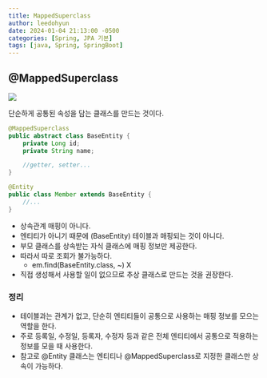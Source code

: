 ```yaml
---
title: MappedSuperclass
author: leedohyun
date: 2024-01-04 21:13:00 -0500
categories: [Spring, JPA 기본]
tags: [java, Spring, SpringBoot]
---
```


## @MappedSuperclass

![](https://blog.kakaocdn.net/dn/bpD51F/btsEGLpXn6j/mmhPrAjMBzfMusWxU6FRVk/img.png)

단순하게 공통된 속성을 담는 클래스를 만드는 것이다.

```java
@MappedSuperclass
public abstract class BaseEntity {
	private Long id;
	private String name;

	//getter, setter...
}
```

```java
@Entity
public class Member extends BaseEntity {
	//...
}
```

- 상속관계 매핑이 아니다.
- 엔티티가 아니기 때문에 (BaseEntity)  테이블과 매핑되는 것이 아니다.
- 부모 클래스를 상속받는 자식 클래스에 매핑 정보만 제공한다.
- 따라서 따로 조회가 불가능하다.
	- em.find(BaseEntity.class, ~) X
-  직접 생성해서 사용할 일이 없으므로 추상 클래스로 만드는 것을 권장한다.

### 정리

- 테이블과는 관계가 없고, 단순히 엔티티들이 공통으로 사용하는 매핑 정보를 모으는 역할을 한다.
- 주로 등록일, 수정일, 등록자, 수정자 등과 같은 전체 엔티티에서 공통으로 적용하는 정보를 모을 때 사용한다.
- 참고로 @Entity 클래스는 엔티티나 @MappedSuperclass로 지정한 클래스만 상속이 가능하다.